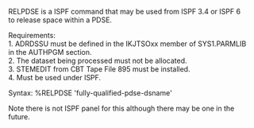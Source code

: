 RELPDSE is a ISPF command that may be used from ISPF 3.4 or ISPF 6              
to release space within a PDSE.                                                 
                                                                                
Requirements:                                                                   
    1. ADRDSSU must be defined in the IKJTSOxx member of SYS1.PARMLIB           
       in the AUTHPGM section.                                                  
    2. The dataset being processed must not be allocated.                       
    3. STEMEDIT from CBT Tape File 895 must be installed.                       
    4. Must be used under ISPF.                                                 
                                                                                
Syntax:  %RELPDSE 'fully-qualified-pdse-dsname'                                 
                                                                                
Note there is not ISPF panel for this although there may be one in the          
future.                                                                         
